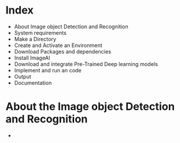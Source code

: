 # Index
 - About Image object Detection and Recognition
 - System requirements
 - Make a Directory
 - Create and Activate an Environment
 - Download Packages and dependencies
 - Install ImageAI
 - Download and integrate Pre-Trained Deep learning models
 - Implement and run an code
 - Output
 - Documentation

# About the Image object Detection and Recognition
 - 
